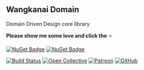 ## Wangkanai Domain

Domain Driven Design core library 

**Please show me some love and click the** :star:

[![NuGet Badge](https://buildstats.info/nuget/wangkanai.domain)](https://www.nuget.org/packages/wangkanai.domain)
[![NuGet Badge](https://buildstats.info/nuget/wangkanai.domain?includePreReleases=true)](https://www.nuget.org/packages/wangkanai.domain)

[![Build Status](https://dev.azure.com/wangkanai/GitHub/_apis/build/status/wangkanai?branchName=main)](https://dev.azure.com/wangkanai/GitHub/_build/latest?definitionId=20&branchName=main)
[![Open Collective](https://img.shields.io/badge/open%20collective-support%20me-3385FF.svg)](https://opencollective.com/wangkanai)
[![Patreon](https://img.shields.io/badge/patreon-support%20me-d9643a.svg)](https://www.patreon.com/wangkanai)
[![GitHub](https://img.shields.io/github/license/wangkanai/wangkanai)](https://github.com/wangkanai/wangkanai/blob/main/LICENSE)

